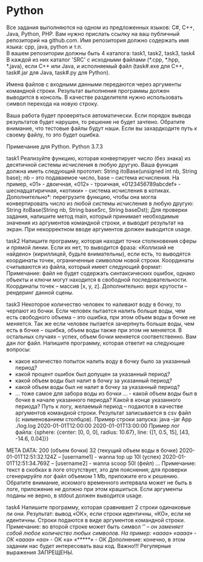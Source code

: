 # Python
Все задания выполняются на одном из предложенных языков: С#, C++, Java, Python, PHP.  Вам нужно прислать ссылку на ваш публичный репозиторий на github.com.  Имя репозитория должно содержать имя языка: cpp, java, python и т.п.  
В вашем репозитории должны быть 4 каталога:  task1, task2, task3, task4 
В каждой из них каталог 'SRC' с исходными файлами (*.cpp, *.hpp, *.java), если С++ или Java, и  исполняемый файл (task#.exe для С++, task#.jar для Java, task#.py для Python). 


Имена файлов с входными данными передаются через аргументы командной строки.  Результат выполнения программы должен выводится в консоль.  В качестве разделителя нужно использовать символ перехода на новую строку. 

Ваша работа будет проверяться автоматически. Если порядок вывода результатов будет нарушен, то решение не будет зачтено.  Обратите внимание, что тестовые файлы будут наши. Если вы захардкодите путь к своему файлу, то это будет ошибка. 
 

Примечание для Python.  Python 3.7.3 



task1 Реализуйте функцию, которая конвертирует число (без знака) из десятичной системы исчисления в любую другую. Ваша функция должна иметь следующий прототип: 
String itoBase(unsigned int nb, String base); nb – это подаваемое число, base – система исчисления. 
На пример, «01» - двоичная, «012» - троичная, «0123456789abcdef» - шеснадцатиричная, «котики» - система исчисления в котиках. 
Дополнительно*: перегрузите функцию, чтобы она могла конвертировать число из любой системы исчисления в любую другую: String itoBase(String nb, String baseSrc, String baseDst); 
Для проверки задания, напишите метод main, который принимает необходимые значения из аргументов командной строки, и выводит результат на экран. При некорректном вводе аргументов должен выводится usage. 



task2 Напишите программу, которая находит точки столкновения сферы и прямой линии.  Если их нет, то выводится фраза: «Коллизий не найдено» (кириллицей, будьте внимательны), если есть, то выводятся координаты точек, ограниченные символом новой строки. Координаты считываются из файла, который имеет следующий формат: 
Примечание: файл не будет содержать синтаксических ошибок, однако объекты и ключи могут находится в свободной последовательности. Координаты точек – массив [x, y, z]. 
Дополнительно: верх крутости – рендеринг данной сцены. 




task3 Некоторое количество человек то наливают воду в бочку, то черпают из бочки. Если человек пытается налить больше воды, чем есть свободного объема – это ошибка, при этом объем воды в бочке не меняется. Так же если человек пытается зачерпнуть больше воды, чем есть в бочке – ошибка, объем воды также при этом не меняется. В остальных случаях – успех, объем бочки меняется соответственно. 
Вам дан лог файл. Напишите программу, которая ответит на следующие вопросы: 
- какое количество попыток налить воду в бочку было за указанный период? 
- какой процент ошибок был допущен за указанный период? 
- какой объем воды был налит в бочку за указанный период? 
- какой объем воды был не налит в бочку за указанный период? 
- … тоже самое для забора воды из бочки … - какой объем воды был в бочке в начале указанного периода? Какой в конце указанного периода? 
Путь к логу, желаемый период – подаются в качестве аргументов командной строки. Результат записывается в csv файл (с наименованием столбцов). 
Пример строки запуска: java –jar App ./log.log 2020-01-01T12:00:00 2020-01-01T13:00:00 
Пример лог файла: 
{sphere: {center: [0, 0, 0], radius: 10.67}, line: {[1, 0.5, 15], [43, -14.6, 0.04]}} 
 
META DATA: 200 (объем бочки) 32 (текущий объем воды в бочке) 2020-01-01Т12:51:32.124Z – [username1] - wanna top up 10l (успех) 2020-01-01Т12:51:34.769Z – [username2] - wanna scoop 50l (фейл) … Примечание: текст в скобках в логе отсутствует, это для пояснения; для проверки сгенерируйте лог файл объемом 1 Mb, приложите его к решению. Обратите внимание, искомого временного интервала может не быть в логе, приложение не должно при этом крашиться. Если аргументы поданы не верно, в stdout должен выводится usage.







task4 Напишите программу, которая сравнивает 2 строки одинаковые ли они. Результат: вывод «ОК», если строки идентичны, «КО», если не идентичны. Строки подаются в виде аргументов командной строки. 
Примечание: во второй строке может быть символ ‘*’ – он заменяет собой любое количество любых символов. 
На пример: 
«аааа» «аааа» - ОК 
«аааа» «аа*» - ОК 
«a» «*****» - ОК 
Дополнение: конечно, в этом задании нас будет интересовать ваш код.  Важно!!! Регулярные выражения ЗАПРЕЩЕНЫ.
